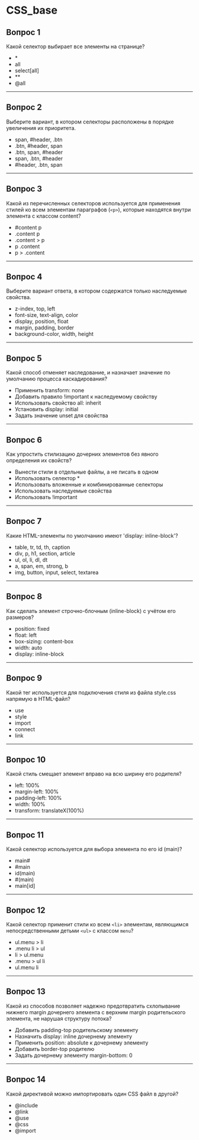 # CSS_base

## Вопрос 1
Какой селектор выбирает все элементы на странице?

- \*
- all
- select[all]
- **
- @all

---

## Вопрос 2
Выберите вариант, в котором селекторы расположены в порядке увеличения их приоритета.

- span, #header, .btn
- .btn, #header, span
- .btn, span, #header
- span, .btn, #header
- #header, .btn, span

---

## Вопрос 3
Какой из перечисленных селекторов используется для применения стилей ко всем элементам параграфов (`<p>`), которые находятся внутри элемента с классом content?

- #content p
- .content p
- .content > p
- p .content
- p > .content

---

## Вопрос 4
Выберите вариант ответа, в котором содержатся только наследуемые свойства.

- z-index, top, left
- font-size, text-align, color
- display, position, float
- margin, padding, border
- background-color, width, height

---

## Вопрос 5
Какой способ отменяет наследование, и назначает значение по умолчанию процесса каскадирования?

- Применить transform: none
- Добавить правило !important к наследуемому свойству
- Использовать свойство all: inherit
- Установить display: initial
- Задать значение unset для свойства

---

## Вопрос 6
Как упростить стилизацию дочерних элементов без явного определения их свойств?

- Вынести стили в отдельные файлы, а не писать в одном
- Использовать селектор *
- Использовать вложенные и комбинированные селекторы
- Использовать наследуемые свойства
- Использовать !important

---

## Вопрос 7
Какие HTML-элементы по умолчанию имеют 'display: inline-block'?

- table, tr, td, th, caption
- div, p, h1, section, article
- ul, ol, li, dl, dt
- a, span, em, strong, b
- img, button, input, select, textarea

---

## Вопрос 8
Как сделать элемент строчно-блочным (inline-block) с учётом его размеров?

- position: fixed
- float: left
- box-sizing: content-box
- width: auto
- display: inline-block

---

## Вопрос 9
Какой тег используется для подключения стиля из файла style.css напрямую в HTML-файл?

- use
- style
- import
- connect
- link

---

## Вопрос 10
Какой стиль смещает элемент вправо на всю ширину его родителя?

- left: 100%
- margin-left: 100%
- padding-left: 100%
- width: 100%
- transform: translateX(100%)

---

## Вопрос 11
Какой селектор используется для выбора элемента по его id (main)?

- main#
- #main
- id(main)
- #(main)
- main[id]

---

## Вопрос 12
Какой селектор применит стили ко всем `<li>` элементам, являющимся непосредственными детьми `<ul>` с классом `menu`?

- ul.menu > li
- .menu li > ul
- li > ul.menu
- .menu > ul li
- ul.menu li

---

## Вопрос 13
Какой из способов позволяет надежно предотвратить схлопывание нижнего margin дочернего элемента с верхним margin родительского элемента, не нарушая структуру потока?

- Добавить padding-top родительскому элементу
- Назначить display: inline дочернему элементу
- Применить position: absolute к дочернему элементу
- Добавить border-top родителю
- Задать дочернему элементу margin-bottom: 0

---

## Вопрос 14
Какой директивой можно импортировать один CSS файл в другой?

- @include
- @link
- @use
- @css
- @import